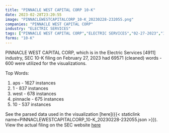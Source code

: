 ```yaml
---
title: "PINNACLE WEST CAPITAL CORP 10-K"
date: 2023-02-28T23:20:55
image: "PINNACLEWESTCAPITALCORP_10-K_20230228-232055.png"
companies: "PINNACLE WEST CAPITAL CORP"
industry: "ELECTRIC SERVICES"
tags: ["PINNACLE WEST CAPITAL CORP","ELECTRIC SERVICES","02-27-2023","10-K"]
forms: "10-K"
---
```

PINNACLE WEST CAPITAL CORP, which is in the Electric Services [4911] industry, SEC 10-K filing on February 27, 2023 had 69571 (cleaned) words - 600 were utilized for the visualizations.

Top Words:
1. aps - 1627 instances
2. 1 - 837 instances
3. west - 678 instances
4. pinnacle - 675 instances
5. 10 - 537 instances


See the parsed data used in the visualization [here]({{< staticlink name=PINNACLEWESTCAPITALCORP_10-K_20230228-232055.json >}}).  
View the actual filing on the SEC website [here](https://www.sec.gov/Archives/edgar/data/7286/0000764622-23-000023.txt)